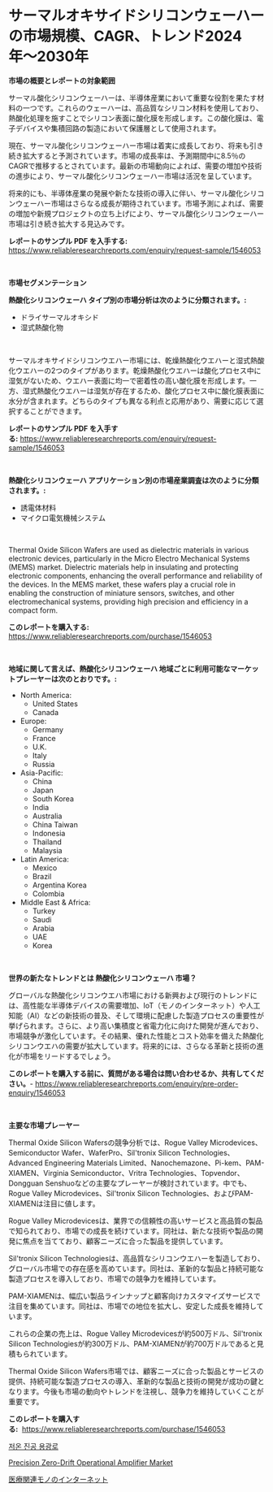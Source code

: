 <p><h1>サーマルオキサイドシリコンウェーハーの市場規模、CAGR、トレンド2024年〜2030年</h1></p><p><strong>市場の概要とレポートの対象範囲</strong></p>
<p><p>サーマル酸化シリコンウェーハーは、半導体産業において重要な役割を果たす材料の一つです。これらのウェーハーは、高品質なシリコン材料を使用しており、熱酸化処理を施すことでシリコン表面に酸化膜を形成します。この酸化膜は、電子デバイスや集積回路の製造において保護層として使用されます。</p><p>現在、サーマル酸化シリコンウェーハー市場は着実に成長しており、将来も引き続き拡大すると予測されています。市場の成長率は、予測期間中に8.5％のCAGRで推移するとされています。最新の市場動向によれば、需要の増加や技術の進歩により、サーマル酸化シリコンウェーハー市場は活況を呈しています。</p><p>将来的にも、半導体産業の発展や新たな技術の導入に伴い、サーマル酸化シリコンウェーハー市場はさらなる成長が期待されています。市場予測によれば、需要の増加や新規プロジェクトの立ち上げにより、サーマル酸化シリコンウェーハー市場は引き続き拡大する見込みです。</p></p>
<p><strong>レポートのサンプル PDF を入手する:</strong> <a href="https://www.reliableresearchreports.com/enquiry/request-sample/1546053">https://www.reliableresearchreports.com/enquiry/request-sample/1546053</a></p>
<p>&nbsp;</p>
<p><strong>市場セグメンテーション</strong></p>
<p><strong>熱酸化シリコンウェーハ タイプ別の市場分析は次のように分類されます。:</strong></p>
<p><ul><li>ドライサーマルオキシド</li><li>湿式熱酸化物</li></ul></p>
<p>&nbsp;</p>
<p><p>サーマルオキサイドシリコンウエハー市場には、乾燥熱酸化ウエハーと湿式熱酸化ウエハーの2つのタイプがあります。乾燥熱酸化ウエハーは酸化プロセス中に湿気がないため、ウエハー表面に均一で密着性の高い酸化膜を形成します。一方、湿式熱酸化ウエハーは湿気が存在するため、酸化プロセス中に酸化膜表面に水分が含まれます。どちらのタイプも異なる利点と応用があり、需要に応じて選択することができます。</p></p>
<p><strong>レポートのサンプル PDF を入手する:</strong>&nbsp;<a href="https://www.reliableresearchreports.com/enquiry/request-sample/1546053">https://www.reliableresearchreports.com/enquiry/request-sample/1546053</a></p>
<p>&nbsp;</p>
<p><strong> 熱酸化シリコンウェーハ アプリケーション別の市場産業調査は次のように分類されます。:</strong></p>
<p><ul><li>誘電体材料</li><li>マイクロ電気機械システム</li></ul></p>
<p>&nbsp;</p>
<p><p>Thermal Oxide Silicon Wafers are used as dielectric materials in various electronic devices, particularly in the Micro Electro Mechanical Systems (MEMS) market. Dielectric materials help in insulating and protecting electronic components, enhancing the overall performance and reliability of the devices. In the MEMS market, these wafers play a crucial role in enabling the construction of miniature sensors, switches, and other electromechanical systems, providing high precision and efficiency in a compact form.</p></p>
<p><strong>このレポートを購入する:</strong>&nbsp; <a href="https://www.reliableresearchreports.com/purchase/1546053">https://www.reliableresearchreports.com/purchase/1546053</a></p>
<p>&nbsp;</p>
<p><strong>地域に関して言えば、熱酸化シリコンウェーハ 地域ごとに利用可能なマーケットプレーヤーは次のとおりです。:</strong></p>
<p><ul>
    <li>
        North America:
        <ul>
            <li>United States</li>
            <li>Canada</li>
        </ul>
    </li>
    <li>
        Europe:
        <ul>
            <li>Germany</li>
            <li>France</li>
            <li>U.K.</li>
            <li>Italy</li>
            <li>Russia</li>
        </ul>
    </li>
    <li>
        Asia-Pacific:
        <ul>
            <li>China</li>
            <li>Japan</li>
            <li>South Korea</li>
            <li>India</li>
            <li>Australia</li>
            <li>China Taiwan</li>
            <li>Indonesia</li>
            <li>Thailand</li>
            <li>Malaysia</li>
        </ul>
    </li>
    <li>
        Latin America:
        <ul>
            <li>Mexico</li>
            <li>Brazil</li>
            <li>Argentina Korea</li>
            <li>Colombia</li>
        </ul>
    </li>
    <li>
        Middle East & Africa:
        <ul>
            <li>Turkey</li>
            <li>Saudi</li>
            <li>Arabia</li>
            <li>UAE</li>
            <li>Korea</li>
        </ul>
    </li>
    </ul></p>
<p>&nbsp;</p>
<p><strong>世界の新たなトレンドとは 熱酸化シリコンウェーハ 市場？</strong></p>
<p><p>グローバルな熱酸化シリコンウエハ市場における新興および現行のトレンドには、高性能な半導体デバイスの需要増加、IoT（モノのインターネット）や人工知能（AI）などの新技術の普及、そして環境に配慮した製造プロセスの重要性が挙げられます。さらに、より高い集積度と省電力化に向けた開発が進んでおり、市場競争が激化しています。その結果、優れた性能とコスト効率を備えた熱酸化シリコンウエハの需要が拡大しています。将来的には、さらなる革新と技術の進化が市場をリードするでしょう。</p></p>
<p><strong>このレポートを購入する前に、質問がある場合は問い合わせるか、共有してください。</strong>- <a href="https://www.reliableresearchreports.com/enquiry/pre-order-enquiry/1546053">https://www.reliableresearchreports.com/enquiry/pre-order-enquiry/1546053</a></p>
<p>&nbsp;</p>
<p><strong>主要な市場プレーヤー</strong></p>
<p><p>Thermal Oxide Silicon Wafersの競争分析では、Rogue Valley Microdevices、Semiconductor Wafer、WaferPro、Sil'tronix Silicon Technologies、Advanced Engineering Materials Limited、Nanochemazone、Pi-kem、PAM-XIAMEN、Virginia Semiconductor、Vritra Technologies、Topvendor、Dongguan Senshuoなどの主要なプレーヤーが検討されています。中でも、Rogue Valley Microdevices、Sil'tronix Silicon Technologies、およびPAM-XIAMENは注目に値します。</p><p>Rogue Valley Microdevicesは、業界での信頼性の高いサービスと高品質の製品で知られており、市場での成長を続けています。同社は、新たな技術や製品の開発に焦点を当てており、顧客ニーズに合った製品を提供しています。</p><p>Sil'tronix Silicon Technologiesは、高品質なシリコンウエハーを製造しており、グローバル市場での存在感を高めています。同社は、革新的な製品と持続可能な製造プロセスを導入しており、市場での競争力を維持しています。</p><p>PAM-XIAMENは、幅広い製品ラインナップと顧客向けカスタマイズサービスで注目を集めています。同社は、市場での地位を拡大し、安定した成長を維持しています。</p><p>これらの企業の売上は、Rogue Valley Microdevicesが約500万ドル、Sil'tronix Silicon Technologiesが約300万ドル、PAM-XIAMENが約700万ドルであると見積もられています。</p><p>Thermal Oxide Silicon Wafers市場では、顧客ニーズに合った製品とサービスの提供、持続可能な製造プロセスの導入、革新的な製品と技術の開発が成功の鍵となります。今後も市場の動向やトレンドを注視し、競争力を維持していくことが重要です。</p></p>
<p><strong>このレポートを購入する:</strong>&nbsp;&nbsp;<a href="https://www.reliableresearchreports.com/purchase/1546053">https://www.reliableresearchreports.com/purchase/1546053</a></p>
<p><p><a href="https://github.com/vss5505pa7z1p/Market-Research-Report-List-1/blob/main/390338912161.md">저온 진공 용광로</a></p><p><a href="https://github.com/sofayahoo2023/Market-Research-Report-List-3/blob/main/precision-zero-drift-operational-amplifier-market.md">Precision Zero-Drift Operational Amplifier Market</a></p><p><a href="https://github.com/vhemk0794148/Market-Research-Report-List-1/blob/main/879446613256.md">医療関連モノのインターネット</a></p></p>